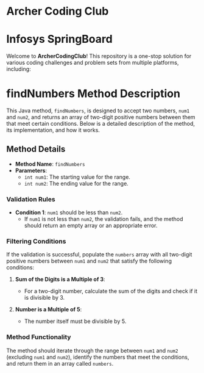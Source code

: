 # Archer Coding Club
# Infosys SpringBoard
Welcome to **ArcherCodingClub**! This repository is a one-stop solution for various coding challenges and problem sets from multiple platforms, including:
# findNumbers Method Description

This Java method, `findNumbers`, is designed to accept two numbers, `num1` and `num2`, and returns an array of two-digit positive numbers between them that meet certain conditions. Below is a detailed description of the method, its implementation, and how it works.

## Method Details

- **Method Name**: `findNumbers`
- **Parameters**: 
  - `int num1`: The starting value for the range.
  - `int num2`: The ending value for the range.

### Validation Rules

- **Condition 1**: `num1` should be less than `num2`.
  - If `num1` is not less than `num2`, the validation fails, and the method should return an empty array or an appropriate error.
  
### Filtering Conditions

If the validation is successful, populate the `numbers` array with all two-digit positive numbers between `num1` and `num2` that satisfy the following conditions:

1. **Sum of the Digits is a Multiple of 3**: 
   - For a two-digit number, calculate the sum of the digits and check if it is divisible by 3.

2. **Number is a Multiple of 5**:
   - The number itself must be divisible by 5.

### Method Functionality

The method should iterate through the range between `num1` and `num2` (excluding `num1` and `num2`), identify the numbers that meet the conditions, and return them in an array called `numbers`.

